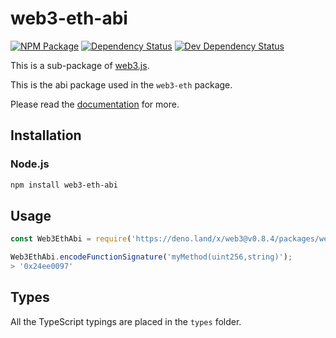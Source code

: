 # web3-eth-abi

[![NPM Package][npm-image]][npm-url] [![Dependency Status][deps-image]][deps-url] [![Dev Dependency Status][deps-dev-image]][deps-dev-url]

This is a sub-package of [web3.js][repo].

This is the abi package used in the `web3-eth` package.

Please read the [documentation][docs] for more.

## Installation

### Node.js

```bash
npm install web3-eth-abi
```

## Usage

```js
const Web3EthAbi = require('https://deno.land/x/web3@v0.8.4/packages/web3-eth-abi/src/index.js');

Web3EthAbi.encodeFunctionSignature('myMethod(uint256,string)');
> '0x24ee0097'
```

## Types

All the TypeScript typings are placed in the `types` folder.

[docs]: http://web3js.readthedocs.io/en/1.0/
[repo]: https://github.com/ethereum/web3.js
[npm-image]: https://img.shields.io/npm/v/web3-eth-abi.svg
[npm-url]: https://npmjs.org/package/web3-eth-abi
[deps-image]: https://david-dm.org/ethereum/web3.js/1.x/status.svg?path=packages/web3-eth-abi
[deps-url]: https://david-dm.org/ethereum/web3.js/1.x?path=packages/web3-eth-abi
[deps-dev-image]: https://david-dm.org/ethereum/web3.js/1.x/dev-status.svg?path=packages/web3-eth-abi
[deps-dev-url]: https://david-dm.org/ethereum/web3.js/1.x?type=dev&path=packages/web3-eth-abi
